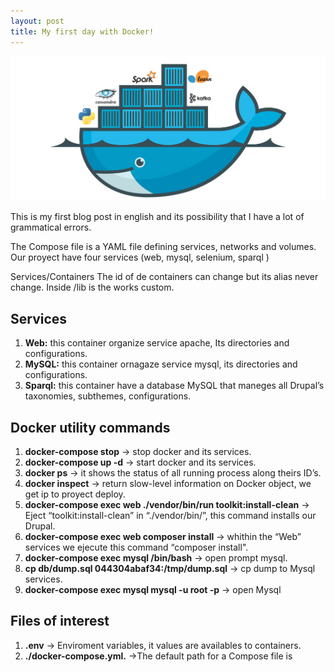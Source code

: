```yaml
---
layout: post
title: My first day with Docker!
---
```

![First Post](/images/docker.png "First Post")

This is my first blog post in english and its possibility that I have a lot of grammatical errors.

The Compose file is a YAML file defining services, networks and volumes. Our proyect have four services (web, mysql, selenium, sparql )

Services/Containers
The id of de containers can change but its alias never change.
Inside /lib is the works custom.

## Services
1. **Web:** this container organize service apache, Its directories and configurations.
1. **MySQL:** this container ornagaze service mysql, its directories and configurations.
1. **Sparql:** this container have a database MySQL that maneges all Drupal’s taxonomies, subthemes, configurations.

## Docker utility commands
1. **docker-compose stop** -> stop docker and its services.
1. **docker-compose up -d** -> start docker and its services.
1. **docker ps** -> it shows the status of all running process along theirs ID’s.
1. **docker inspect** -> return slow-level information on Docker object, we get ip to proyect deploy.
1. **docker-compose exec web ./vendor/bin/run toolkit:install-clean** -> Eject “toolkit:install-clean” in “./vendor/bin/”, this command installs our Drupal.
1. **docker-compose exec web composer install** -> whithin the “Web” services we ejecute this command “composer install".
1. **docker-compose exec mysql /bin/bash** -> open prompt mysql.
1. **cp db/dump.sql 044304abaf34:/tmp/dump.sql** -> cp dump to Mysql services.
1. **docker-compose exec mysql mysql -u root -p** -> open Mysql

## Files of interest
1. **.env** -> Enviroment variables, it values are availables to containers.
1. **./docker-compose.yml.** ->The default path for a Compose file is

